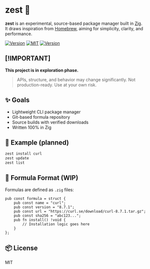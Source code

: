 # zest 🍋

<div>

**zest** is an experimental, source-based package manager built in [Zig](https://ziglang.org).  
It draws inspiration from [Homebrew](https://brew.sh), aiming for simplicity, clarity, and performance.

[![Version](https://img.shields.io/badge/Zig_Version-0.14.0-orange.svg?logo=zig)](README.md)
[![MIT](https://img.shields.io/badge/License-MIT-lightgrey.svg?logo=cachet)](LICENSE)
[![Version](https://img.shields.io/badge/zest-v0.0.1%20alpha-green)](https://github.com/xcaeser/zest/releases)

</div>

## [!IMPORTANT]

**This project is in exploration phase.**

> APIs, structure, and behavior may change significantly.
> Not production-ready. Use at your own risk.

## ✨ Goals

- Lightweight CLI package manager
- Git-based formula repository
- Source builds with verified downloads
- Written 100% in Zig

## 🚀 Example (planned)

```sh
zest install curl
zest update
zest list
```

## 📁 Formula Format (WIP)

Formulas are defined as `.zig` files:

```zig
pub const formula = struct {
    pub const name = "curl";
    pub const version = "8.7.1";
    pub const url = "https://curl.se/download/curl-8.7.1.tar.gz";
    pub const sha256 = "abc123...";
    pub fn install() !void {
        // Installation logic goes here
    }
};
```

## 📦 License

MIT
